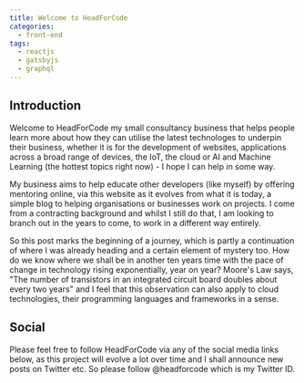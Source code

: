 ```yaml
---
title: Welcome to HeadForCode
categories:
  - front-end
tags:
  - reactjs
  - gatsbyjs
  - graphql
---
```


## Introduction

Welcome to HeadForCode my small consultancy business that helps people learn more about how they can utilise the latest technologes to underpin their business, whether it is for the development of websites, applications across a broad range of devices, the IoT, the cloud or AI and Machine Learning (the hottest topics right now) - I hope I can help in some way.

My business aims to help educate other developers (like myself) by offering mentoring online, via this website as it evolves from what it is today, a simple blog to helping organisations or businesses work on projects. I come from a contracting background and whilst I still do that, I am looking to branch out in the years to come, to work in a different way entirely.

So this post marks the beginning of a journey, which is partly a continuation of where I was already heading and a certain element of mystery too. How do we know where we shall be in another ten years time with the pace of change in technology rising exponentially, year on year? Moore's Law says, "The number of transistors in an integrated circuit board doubles about every two years" and I feel that this observation can also apply to cloud technologies, their programming languages and frameworks in a sense.

## Social

Please feel free to follow HeadForCode via any of the social media links below, as this project will evolve a lot over time and I shall announce new posts on Twitter etc. So please follow @headforcode which is my Twitter ID.
